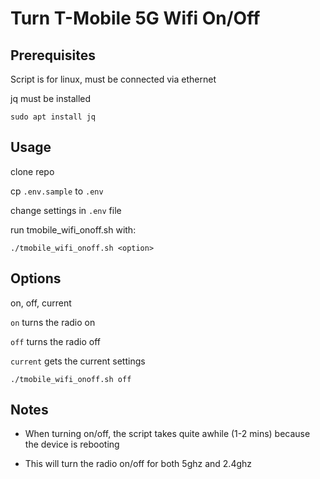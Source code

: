 # Turn T-Mobile 5G Wifi On/Off

## Prerequisites
Script is for linux, must be connected via ethernet

jq must be installed

```sudo apt install jq```

## Usage
clone repo

cp ```.env.sample``` to ```.env```

change settings in ```.env``` file

run tmobile_wifi_onoff.sh with:

```./tmobile_wifi_onoff.sh <option>```

## Options
on, off, current

```on``` turns the radio on

```off``` turns the radio off

```current``` gets the current settings

```./tmobile_wifi_onoff.sh off```

## Notes
- When turning on/off, the script takes quite awhile (1-2 mins) because the device is rebooting

- This will turn the radio on/off for both 5ghz and 2.4ghz
